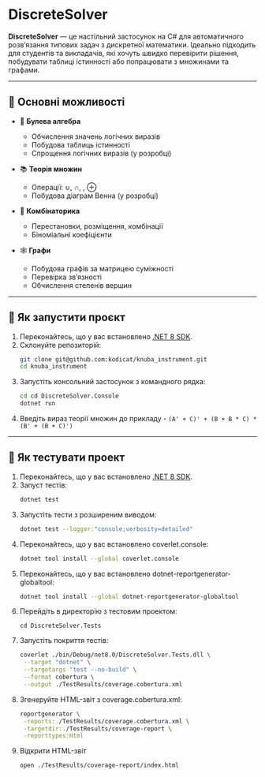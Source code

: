 # DiscreteSolver

**DiscreteSolver** — це настільний застосунок на C# для автоматичного розв’язання типових задач з дискретної математики. Ідеально підходить для студентів та викладачів, які хочуть швидко перевірити рішення, побудувати таблиці істинності або попрацювати з множинами та графами.

---

## 🔧 Основні можливості

- 🔢 **Булева алгебра**
    - Обчислення значень логічних виразів
    - Побудова таблиць істинності
    - Спрощення логічних виразів (у розробці)

- 📚 **Теорія множин**
    - Операції: ∪, ∩, \, ⊕
    - Побудова діаграм Венна (у розробці)

- 🎲 **Комбінаторика**
    - Перестановки, розміщення, комбінації
    - Біноміальні коефіцієнти

- 🕸️ **Графи**
    - Побудова графів за матрицею суміжності
    - Перевірка зв’язності
    - Обчислення степенів вершин

---

## 🔧 Як запустити проєкт

1. Переконайтесь, що у вас встановлено [.NET 8 SDK](https://dotnet.microsoft.com/).
1. Склонуйте репозиторій:
   ```bash
   git clone git@github.com:kodicat/knuba_instrument.git
   cd knuba_instrument
   ```
1. Запустіть консольний застосунок з командного рядка:
   ```bash
   cd cd DiscreteSolver.Console
   dotnet run
   ```
1. Введіть вираз теорії множин до прикладу - `(A' + C)' + (B + B * C) * (B' + (B + C)')`

---

## 🔧 Як тестувати проект

1. Переконайтесь, що у вас встановлено [.NET 8 SDK](https://dotnet.microsoft.com/).
1. Запуст тестів:
   ```bash
   dotnet test
   ```
1. Запустіть тести з розширеним виводом:
   ```bash
   dotnet test --logger:"console;verbosity=detailed"
   ```
1. Переконайтесь, що у вас встановлено coverlet.console:
   ```bash
   dotnet tool install --global coverlet.console
   ```
1. Переконайтесь, що у вас встановлено dotnet-reportgenerator-globaltool:
   ```bash
   dotnet tool install --global dotnet-reportgenerator-globaltool
   ```
1. Перейдіть в директорію з тестовим проектом:
   ```
   cd DiscreteSolver.Tests
   ```
1. Запустіть покриття тестів:
   ```bash
   coverlet ./bin/Debug/net8.0/DiscreteSolver.Tests.dll \
    --target "dotnet" \
    --targetargs "test --no-build" \
    --format cobertura \
    --output ./TestResults/coverage.cobertura.xml
   ```
1. Згенеруйте HTML-звіт з coverage.cobertura.xml:
   ```bash
   reportgenerator \
    -reports:./TestResults/coverage.cobertura.xml \
    -targetdir:./TestResults/coverage-report \
    -reporttypes:Html
   ```
1. Відкрити HTML-звіт
   ```bash
   open ./TestResults/coverage-report/index.html
   ```